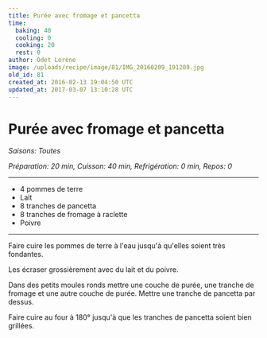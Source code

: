 ```yaml
---
title: Purée avec fromage et pancetta
time:
  baking: 40
  cooling: 0
  cooking: 20
  rest: 0
author: Odet Lorène
image: /uploads/recipe/image/81/IMG_20160209_191209.jpg
old_id: 81
created_at: 2016-02-13 19:04:50 UTC
updated_at: 2017-03-07 13:10:28 UTC
---
```


# Purée avec fromage et pancetta

_Saisons: Toutes_

_Préparation: 20 min, Cuisson: 40 min, Refrigération: 0 min, Repos: 0_

---

- 4 pommes de terre
- Lait
- 8 tranches de pancetta
- 8 tranches de fromage à raclette
- Poivre

---

Faire cuire les pommes de terre à l'eau jusqu'à qu'elles soient très fondantes.

Les écraser grossièrement avec du lait et du poivre.

Dans des petits moules ronds mettre une couche de purée, une tranche de fromage et une autre couche de purée. Mettre une tranche de pancetta par dessus.

Faire cuire au four à 180° jusqu'à que les tranches de pancetta soient bien grillées.
